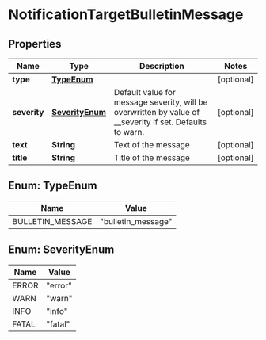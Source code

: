 # NotificationTargetBulletinMessage

## Properties
Name | Type | Description | Notes
------------ | ------------- | ------------- | -------------
**type** | [**TypeEnum**](#TypeEnum) |  |  [optional]
**severity** | [**SeverityEnum**](#SeverityEnum) | Default value for message severity, will be overwritten by value of __severity if set. Defaults to warn. |  [optional]
**text** | **String** | Text of the message |  [optional]
**title** | **String** | Title of the message |  [optional]

<a name="TypeEnum"></a>
## Enum: TypeEnum
Name | Value
---- | -----
BULLETIN_MESSAGE | &quot;bulletin_message&quot;

<a name="SeverityEnum"></a>
## Enum: SeverityEnum
Name | Value
---- | -----
ERROR | &quot;error&quot;
WARN | &quot;warn&quot;
INFO | &quot;info&quot;
FATAL | &quot;fatal&quot;
